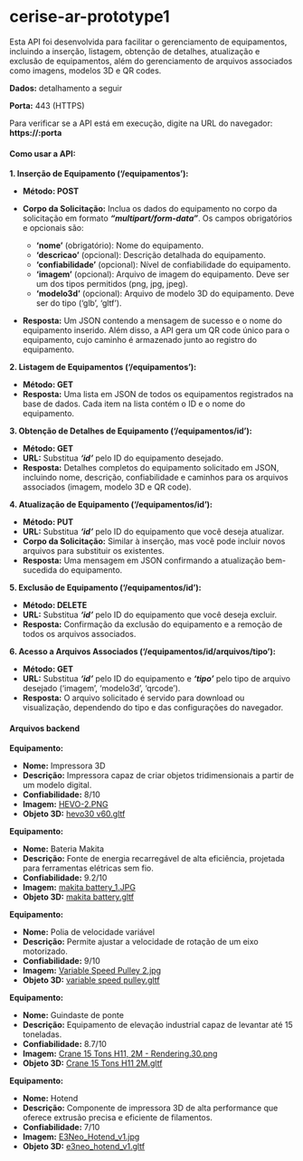 # cerise-ar-prototype1

Esta API foi desenvolvida para facilitar o gerenciamento de equipamentos, incluindo a
inserção, listagem, obtenção de detalhes, atualização e exclusão de equipamentos, além do
gerenciamento de arquivos associados como imagens, modelos 3D e QR codes.

**Dados:** detalhamento a seguir

**Porta:** 443 (HTTPS)

Para verificar se a API está em execução, digite na URL do navegador: **https://<IP do servidor>:porta**

#### Como usar a API:
**1. Inserção de Equipamento (‘/equipamentos’):**
* **Método: POST**
* **Corpo da Solicitação:** Inclua os dados do equipamento no corpo da solicitação
em formato ***“multipart/form-data”***. Os campos obrigatórios e opcionais são:
  * **‘nome’** (obrigatório): Nome do equipamento.
  * **‘descricao’** (opcional): Descrição detalhada do equipamento.
  * **‘confiabilidade’** (opcional): Nível de confiabilidade do equipamento.
  * **‘imagem’** (opcional): Arquivo de imagem do equipamento. Deve ser um
dos tipos permitidos (png, jpg, jpeg).
  * **‘modelo3d’** (opcional): Arquivo de modelo 3D do equipamento. Deve ser
do tipo (‘glb’, ‘gltf’).

* **Resposta:** Um JSON contendo a mensagem de sucesso e o nome do
equipamento inserido. Além disso, a API gera um QR code único para o
equipamento, cujo caminho é armazenado junto ao registro do equipamento.

**2. Listagem de Equipamentos (‘/equipamentos’):**
* **Método: GET**
* **Resposta:** Uma lista em JSON de todos os equipamentos registrados na base
de dados. Cada item na lista contém o ID e o nome do equipamento.

**3. Obtenção de Detalhes de Equipamento (‘/equipamentos/id’):**
* **Método: GET**
* **URL:** Substitua ***‘id’*** pelo ID do equipamento desejado.
* **Resposta:** Detalhes completos do equipamento solicitado em JSON, incluindo
nome, descrição, confiabilidade e caminhos para os arquivos associados
(imagem, modelo 3D e QR code).

**4. Atualização de Equipamento (‘/equipamentos/id’):**
* **Método: PUT**
* **URL:** Substitua ***‘id’*** pelo ID do equipamento que você deseja atualizar.
* **Corpo da Solicitação:** Similar à inserção, mas você pode incluir novos arquivos
para substituir os existentes.
* **Resposta:** Uma mensagem em JSON confirmando a atualização bem-sucedida
do equipamento.

**5. Exclusão de Equipamento (‘/equipamentos/id’):**
* **Método: DELETE**
* **URL:** Substitua ***‘id’*** pelo ID do equipamento que você deseja excluir.
* **Resposta:** Confirmação da exclusão do equipamento e a remoção de todos os
arquivos associados.

**6. Acesso a Arquivos Associados (‘/equipamentos/id/arquivos/tipo’):**
* **Método: GET**
* **URL:** Substitua ***‘id’*** pelo ID do equipamento e ***‘tipo’*** pelo tipo de arquivo
desejado (‘imagem’, ‘modelo3d’, ‘qrcode’).
* **Resposta:** O arquivo solicitado é servido para download ou visualização,
dependendo do tipo e das configurações do navegador.


#### Arquivos backend
**Equipamento:**
* **Nome:** Impressora 3D
* **Descrição:** Impressora capaz de criar objetos tridimensionais a partir de um modelo digital.
* **Confiabilidade:** 8/10
* **Imagem:** [HEVO-2.PNG](https://github.com/emc-ufg/cerise-ar-prototype1/blob/main/test/HEVO-2.PNG)
* **Objeto 3D:** [hevo30 v60.gltf](https://github.com/emc-ufg/cerise-ar-prototype1/blob/main/test/hevo30%20v60.gltf)

**Equipamento:**
* **Nome:** Bateria Makita
* **Descrição:** Fonte de energia recarregável de alta eficiência, projetada para ferramentas elétricas sem fio.
* **Confiabilidade:** 9.2/10
* **Imagem:** [makita battery_1.JPG](https://github.com/emc-ufg/cerise-ar-prototype1/blob/main/test/makita%20battery_1.JPG)
* **Objeto 3D:** [makita battery.gltf](https://github.com/emc-ufg/cerise-ar-prototype1/blob/main/test/makita%20battery.gltf)

**Equipamento:**
* **Nome:** Polia de velocidade variável
* **Descrição:** Permite ajustar a velocidade de rotação de um eixo motorizado.
* **Confiabilidade:** 9/10
* **Imagem:** [Variable Speed Pulley 2.jpg](https://github.com/emc-ufg/cerise-ar-prototype1/blob/main/test/Variable%20Speed%20Pulley%202.jpg)
* **Objeto 3D:** [variable speed pulley.gltf](https://github.com/emc-ufg/cerise-ar-prototype1/blob/main/test/variable%20speed%20pulley.gltf)

**Equipamento:**
* **Nome:** Guindaste de ponte
* **Descrição:** Equipamento de elevação industrial capaz de levantar até 15 toneladas.
* **Confiabilidade:** 8.7/10
* **Imagem:** [Crane 15 Tons H11, 2M - Rendering.30.png](https://github.com/emc-ufg/cerise-ar-prototype1/blob/main/test/Crane%2015%20Tons%20H11%2C%202M%20-%20Rendering.30.png)
* **Objeto 3D:** [Crane 15 Tons H11 2M.gltf](https://github.com/emc-ufg/cerise-ar-prototype1/blob/main/test/Crane%2015%20Tons%20H11%202M.gltf)

**Equipamento:**
* **Nome:** Hotend
* **Descrição:** Componente de impressora 3D de alta performance que oferece extrusão precisa e eficiente de filamentos.
* **Confiabilidade:** 7/10
* **Imagem:** [E3Neo_Hotend_v1.jpg](https://github.com/emc-ufg/cerise-ar-prototype1/blob/main/test/E3Neo_Hotend_v1.jpg)
* **Objeto 3D:** [e3neo_hotend_v1.gltf](https://github.com/emc-ufg/cerise-ar-prototype1/blob/main/test/e3neo_hotend_v1.gltf)
